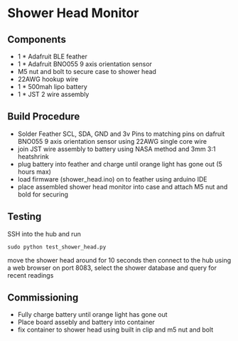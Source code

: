 # Shower Head Monitor

## Components

- 1 * Adafruit BLE feather
- 1 * Adafruit BNO055 9 axis orientation sensor
- M5 nut and bolt to secure case to shower head
- 22AWG hookup wire
- 1 * 500mah lipo battery
- 1 * JST 2 wire assembly

## Build Procedure

- Solder Feather SCL, SDA, GND and 3v Pins to matching pins on dafruit BNO055 9 axis orientation sensor using 22AWG single core wire
- join JST wire assembly to battery using NASA method and 3mm 3:1 heatshrink
- plug battery into feather and charge until orange light has gone out (5 hours max)
- load firmware (shower_head.ino) on to feather using arduino IDE
- place assembled shower head monitor into case and attach M5 nut and bold for securing 

## Testing

SSH into the hub and run
``` 
sudo python test_shower_head.py 

```
move the shower head around for 10 seconds then connect to the hub using a web browser on port 8083, select the shower database and query for recent readings

## Commissioning
- Fully charge battery until orange light has gone out
- Place board assebly and battery into container
- fix container to shower head using built in clip and m5 nut and bolt
